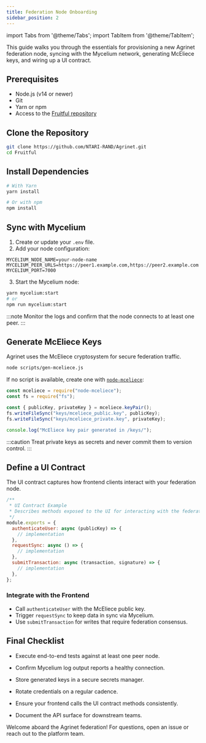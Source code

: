```yaml
---
title: Federation Node Onboarding
sidebar_position: 2
---
```


import Tabs from '@theme/Tabs';
import TabItem from '@theme/TabItem';

This guide walks you through the essentials for provisioning a new Agrinet federation node, syncing with the Mycelium network, generating McEliece keys, and wiring up a UI contract.

## Prerequisites

- Node.js (v14 or newer)
- Git
- Yarn or npm
- Access to the [Fruitful repository](https://github.com/NTARI-RAND/Agrinet)

## Clone the Repository

```bash
git clone https://github.com/NTARI-RAND/Agrinet.git
cd Fruitful
```

## Install Dependencies

```bash
# With Yarn
yarn install

# Or with npm
npm install
```

## Sync with Mycelium

1. Create or update your `.env` file.
2. Add your node configuration:

```env
MYCELIUM_NODE_NAME=your-node-name
MYCELIUM_PEER_URLS=https://peer1.example.com,https://peer2.example.com
MYCELIUM_PORT=7000
```

3. Start the Mycelium node:

```bash
yarn mycelium:start
# or
npm run mycelium:start
```

:::note
Monitor the logs and confirm that the node connects to at least one peer.
:::

## Generate McEliece Keys

Agrinet uses the McEliece cryptosystem for secure federation traffic.

```bash
node scripts/gen-mceliece.js
```

If no script is available, create one with [`node-mceliece`](https://www.npmjs.com/package/node-mceliece):

```javascript title='scripts/gen-mceliece.js'
const mceliece = require("node-mceliece");
const fs = require("fs");

const { publicKey, privateKey } = mceliece.keyPair();
fs.writeFileSync("keys/mceliece_public.key", publicKey);
fs.writeFileSync("keys/mceliece_private.key", privateKey);

console.log("McEliece key pair generated in /keys/");
```

:::caution
Treat private keys as secrets and never commit them to version control.
:::

## Define a UI Contract

The UI contract captures how frontend clients interact with your federation node.

```javascript title='contracts/uiContract.js'
/**
 * UI Contract Example
 * Describes methods exposed to the UI for interacting with the federation node.
 */
module.exports = {
  authenticateUser: async (publicKey) => {
    // implementation
  },
  requestSync: async () => {
    // implementation
  },
  submitTransaction: async (transaction, signature) => {
    // implementation
  },
};
```

### Integrate with the Frontend

- Call `authenticateUser` with the McEliece public key.
- Trigger `requestSync` to keep data in sync via Mycelium.
- Use `submitTransaction` for writes that require federation consensus.

## Final Checklist

<Tabs>
  <TabItem value='tests' label='Run tests'>

- Execute end-to-end tests against at least one peer node.
- Confirm Mycelium log output reports a healthy connection.

  </TabItem>
  <TabItem value='security' label='Secure keys'>

- Store generated keys in a secure secrets manager.
- Rotate credentials on a regular cadence.

  </TabItem>
  <TabItem value='integration' label='Wire the UI'>

- Ensure your frontend calls the UI contract methods consistently.
- Document the API surface for downstream teams.

  </TabItem>
</Tabs>

Welcome aboard the Agrinet federation! For questions, open an issue or reach out to the platform team.
